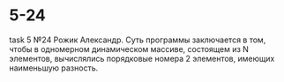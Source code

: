 # 5-24
task 5 №24 Рожик Александр.
Суть программы заключается в том, чтобы в одномерном динамическом массиве, состоящем из N элементов, вычислялись порядковые номера 2 элементов, имеющих наименьшую разность.
